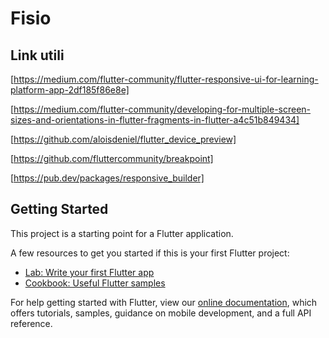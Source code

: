 # Fisio

## Link utili

[https://medium.com/flutter-community/flutter-responsive-ui-for-learning-platform-app-2df185f86e8e]

[https://medium.com/flutter-community/developing-for-multiple-screen-sizes-and-orientations-in-flutter-fragments-in-flutter-a4c51b849434]

[https://github.com/aloisdeniel/flutter_device_preview]

[https://github.com/fluttercommunity/breakpoint]

[https://pub.dev/packages/responsive_builder]

## Getting Started

This project is a starting point for a Flutter application.

A few resources to get you started if this is your first Flutter project:

- [Lab: Write your first Flutter app](https://flutter.io/docs/get-started/codelab)
- [Cookbook: Useful Flutter samples](https://flutter.io/docs/cookbook)

For help getting started with Flutter, view our 
[online documentation](https://flutter.io/docs), which offers tutorials, 
samples, guidance on mobile development, and a full API reference.
